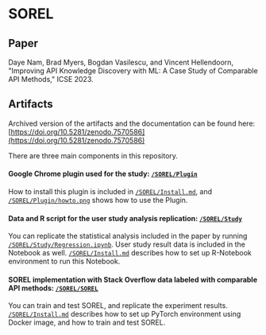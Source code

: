 # SOREL

## Paper

Daye Nam, Brad Myers, Bogdan Vasilescu, and Vincent Hellendoorn, "Improving API Knowledge Discovery with ML: A Case Study of Comparable API Methods," ICSE 2023.

## Artifacts

Archived version of the artifacts and the documentation can be found here: [https://doi.org/10.5281/zenodo.7570586](https://doi.org/10.5281/zenodo.7570586)

There are three main components in this repository.

#### Google Chrome plugin used for the study: [`/SOREL/Plugin`](https://github.com/namdy0429/SOREL/tree/main/Plugin)

How to install this plugin is included in [`/SOREL/Install.md`](https://github.com/namdy0429/SOREL/blob/main/INSTALL.md), and [`/SOREL/Plugin/howto.png`](https://github.com/namdy0429/SOREL/blob/main/Plugin/howto.png) shows how to use the Plugin.

#### Data and R script for the user study analysis replication: [`/SOREL/Study`](https://github.com/namdy0429/SOREL/tree/main/Study)

You can replicate the statistical analysis included in the paper by running [`/SOREL/Study/Regression.ipynb`](https://github.com/namdy0429/SOREL/blob/main/Study/Regression.ipynb).
User study result data is included in the Notebook as well. [`/SOREL/Install.md`](https://github.com/namdy0429/SOREL/blob/main/INSTALL.md) describes how to set up R-Notebook environment to run this Notebook.

#### SOREL implementation with Stack Overflow data labeled with comparable API methods: [`/SOREL/SOREL`](https://github.com/namdy0429/SOREL/tree/main/SOREL)

You can train and test SOREL, and replicate the experiment results.
[`/SOREL/Install.md`](https://github.com/namdy0429/SOREL/blob/main/INSTALL.md) describes how to set up PyTorch environment using Docker image, and how to train and test SOREL.
